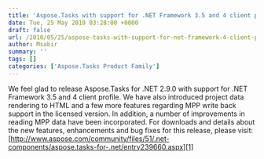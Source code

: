 ```yaml
---
title: 'Aspose.Tasks with support for .NET Framework 3.5 and 4 client profile, project data rendering to HTML and improvements in MPP read support'
date: Tue, 25 May 2010 03:28:00 +0000
draft: false
url: /2010/05/25/aspose-tasks-with-support-for-net-framework-4-client-profile-project-data-rendering-to-html-and-improvements-in-mpp-read-support/
author: Msabir
summary: ''
tags: []
categories: ['Aspose.Tasks Product Family']
---
```


We feel glad to release Aspose.Tasks for .NET 2.9.0 with support for .NET Framework 3.5 and 4 client profile. We have also introduced project data rendering to HTML and a few more features regarding MPP write back support in the licensed version. In addition, a number of improvements in reading MPP data have been incorporated. For downloads and details about the new features, enhancements and bug fixes for this release, please visit:  
[http://www.aspose.com/community/files/51/.net-components/aspose.tasks-for-.net/entry239660.aspx][1]




[1]: http://www.aspose.com/community/files/51/.net-components/aspose.tasks-for-.net/entry239660.aspx




